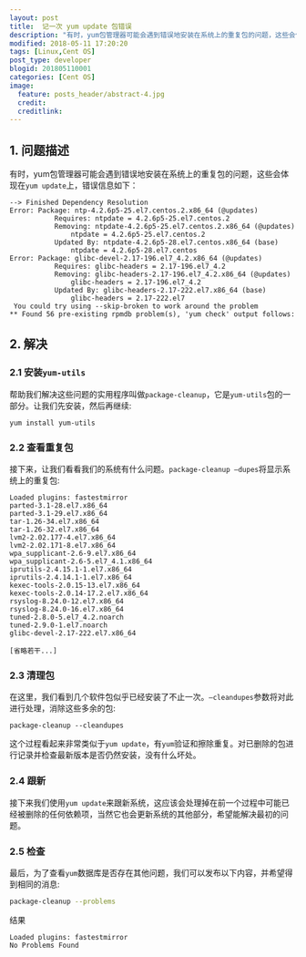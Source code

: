```yaml
---
layout: post
title:  记一次 yum update 包错误
description: "有时，yum包管理器可能会遇到错误地安装在系统上的重复包的问题，这些会体现在 yum update 上,错误信息：--> Finished Dependency Resolution Error: Package: ntp-4.2.6p5-25.el7.centos.2.x86_64 (@updates)"
modified: 2018-05-11 17:20:20
tags: [Linux,Cent OS]
post_type: developer
blogid: 201805110001
categories: [Cent OS]
image:
  feature: posts_header/abstract-4.jpg
  credit:
  creditlink:
---
```




## 1. 问题描述

有时，yum包管理器可能会遇到错误地安装在系统上的重复包的问题，这些会体现在`yum update`上，错误信息如下：

```
--> Finished Dependency Resolution
Error: Package: ntp-4.2.6p5-25.el7.centos.2.x86_64 (@updates)
           Requires: ntpdate = 4.2.6p5-25.el7.centos.2
           Removing: ntpdate-4.2.6p5-25.el7.centos.2.x86_64 (@updates)
               ntpdate = 4.2.6p5-25.el7.centos.2
           Updated By: ntpdate-4.2.6p5-28.el7.centos.x86_64 (base)
               ntpdate = 4.2.6p5-28.el7.centos
Error: Package: glibc-devel-2.17-196.el7_4.2.x86_64 (@updates)
           Requires: glibc-headers = 2.17-196.el7_4.2
           Removing: glibc-headers-2.17-196.el7_4.2.x86_64 (@updates)
               glibc-headers = 2.17-196.el7_4.2
           Updated By: glibc-headers-2.17-222.el7.x86_64 (base)
               glibc-headers = 2.17-222.el7
 You could try using --skip-broken to work around the problem
** Found 56 pre-existing rpmdb problem(s), 'yum check' output follows:
```


## 2. 解决

### 2.1 安装`yum-utils`

帮助我们解决这些问题的实用程序叫做`package-cleanup`，它是`yum-utils`包的一部分。让我们先安装，然后再继续:

```
yum install yum-utils
```

### 2.2 查看重复包

接下来，让我们看看我们的系统有什么问题。`package-cleanup –dupes`将显示系统上的重复包:

```
Loaded plugins: fastestmirror
parted-3.1-28.el7.x86_64
parted-3.1-29.el7.x86_64
tar-1.26-34.el7.x86_64
tar-1.26-32.el7.x86_64
lvm2-2.02.177-4.el7.x86_64
lvm2-2.02.171-8.el7.x86_64
wpa_supplicant-2.6-9.el7.x86_64
wpa_supplicant-2.6-5.el7_4.1.x86_64
iprutils-2.4.15.1-1.el7.x86_64
iprutils-2.4.14.1-1.el7.x86_64
kexec-tools-2.0.15-13.el7.x86_64
kexec-tools-2.0.14-17.2.el7.x86_64
rsyslog-8.24.0-12.el7.x86_64
rsyslog-8.24.0-16.el7.x86_64
tuned-2.8.0-5.el7_4.2.noarch
tuned-2.9.0-1.el7.noarch
glibc-devel-2.17-222.el7.x86_64

[省略若干...]

```

### 2.3 清理包

在这里，我们看到几个软件包似乎已经安装了不止一次。`–cleandupes`参数将对此进行处理，消除这些多余的包:

```
package-cleanup --cleandupes
```

这个过程看起来非常类似于`yum update`，有`yum`验证和擦除重复。对已删除的包进行记录并检查最新版本是否仍然安装，没有什么坏处。

### 2.4 跟新

接下来我们使用`yum update`来跟新系统，这应该会处理掉在前一个过程中可能已经被删除的任何依赖项，当然它也会更新系统的其他部分，希望能解决最初的问题。

### 2.5 检查

最后，为了查看`yum`数据库是否存在其他问题，我们可以发布以下内容，并希望得到相同的消息:

```bash
package-cleanup --problems
```

结果

```
Loaded plugins: fastestmirror
No Problems Found
```
